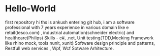 # Hello-World
first repository
hi ths is ankush entering git hub, i am a software professional with 7 years experience in various domain like
e retail(tesco.com) , industrial automation(schneider electric) and healthcare(Philips)
Skills - c#, .net, Unit testing(TDD,Mocking Framework like rhino mock, tools nunit, xunit)
Software design principle and patterns, Restfull web services , Wpf, Wcf
Sotware Arhitecture.
